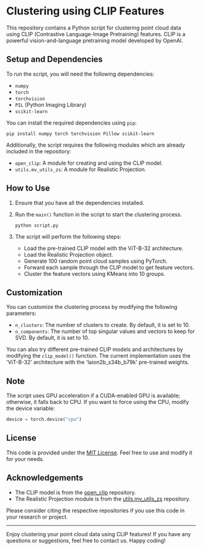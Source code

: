 # Clustering using CLIP Features

This repository contains a Python script for clustering point cloud data using CLIP (Contrastive Language-Image Pretraining) features. CLIP is a powerful vision-and-language pretraining model developed by OpenAI.

## Setup and Dependencies

To run the script, you will need the following dependencies:

- `numpy`
- `torch`
- `torchvision`
- `PIL` (Python Imaging Library)
- `scikit-learn`

You can install the required dependencies using `pip`:

```
pip install numpy torch torchvision Pillow scikit-learn
```

Additionally, the script requires the following modules which are already included in the repository:

- `open_clip`: A module for creating and using the CLIP model.
- `utils.mv_utils_zs`: A module for Realistic Projection.

## How to Use

1. Ensure that you have all the dependencies installed.

2. Run the `main()` function in the script to start the clustering process.

   ```
   python script.py
   ```

3. The script will perform the following steps:

   - Load the pre-trained CLIP model with the ViT-B-32 architecture.
   - Load the Realistic Projection object.
   - Generate 100 random point cloud samples using PyTorch.
   - Forward each sample through the CLIP model to get feature vectors.
   - Cluster the feature vectors using KMeans into 10 groups.

## Customization

You can customize the clustering process by modifying the following parameters:

- `n_clusters`: The number of clusters to create. By default, it is set to 10.
- `n_components`: The number of top singular values and vectors to keep for SVD. By default, it is set to 10.

You can also try different pre-trained CLIP models and architectures by modifying the `clip_model()` function. The current implementation uses the 'ViT-B-32' architecture with the 'laion2b_s34b_b79k' pre-trained weights.

## Note

The script uses GPU acceleration if a CUDA-enabled GPU is available; otherwise, it falls back to CPU. If you want to force using the CPU, modify the device variable:

```python
device = torch.device("cpu")
```

## License

This code is provided under the [MIT License](LICENSE). Feel free to use and modify it for your needs.

## Acknowledgements

- The CLIP model is from the [open_clip](https://github.com/openai/CLIP) repository.
- The Realistic Projection module is from the [utils.mv_utils_zs](https://github.com/smartgeometry-ucl/dl2021) repository.

Please consider citing the respective repositories if you use this code in your research or project.

---

Enjoy clustering your point cloud data using CLIP features! If you have any questions or suggestions, feel free to contact us. Happy coding!